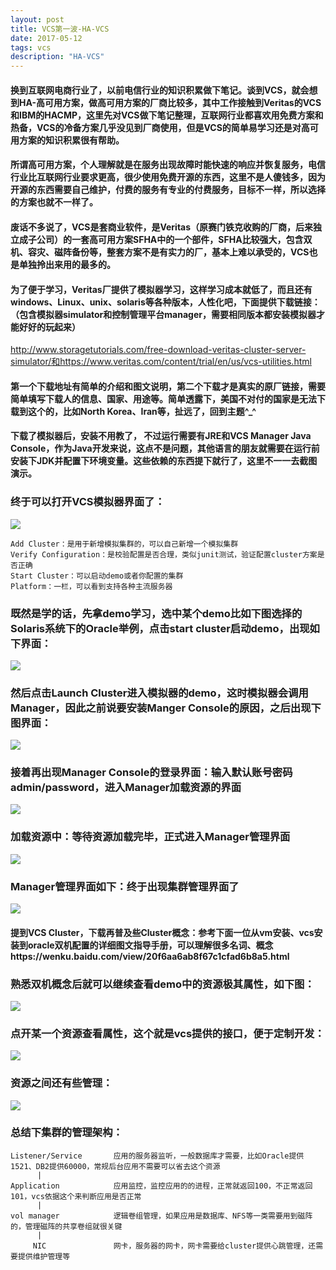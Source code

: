 ```yaml
---
layout: post
title: VCS第一波-HA-VCS
date: 2017-05-12
tags: vcs 
description: "HA-VCS"
---
```


#### 换到互联网电商行业了，以前电信行业的知识积累做下笔记。谈到VCS，就会想到HA-高可用方案，做高可用方案的厂商比较多，其中工作接触到Veritas的VCS和IBM的HACMP，这里先对VCS做下笔记整理，互联网行业都喜欢用免费方案和热备，VCS的冷备方案几乎没见到厂商使用，但是VCS的简单易学习还是对高可用方案的知识积累很有帮助。

#### 所谓高可用方案，个人理解就是在服务出现故障时能快速的响应并恢复服务，电信行业比互联网行业要求更高，很少使用免费开源的东西，这里不是人傻钱多，因为开源的东西需要自己维护，付费的服务有专业的付费服务，目标不一样，所以选择的方案也就不一样了。

#### 废话不多说了，VCS是套商业软件，是Veritas（原赛门铁克收购的厂商，后来独立成子公司）的一套高可用方案SFHA中的一个部件，SFHA比较强大，包含双机、容灾、磁阵备份等，整套方案不是有实力的厂，基本上难以承受的，VCS也是单独拎出来用的最多的。

#### 为了便于学习，Veritas厂提供了模拟器学习，这样学习成本就低了，而且还有windows、Linux、unix、solaris等各种版本，人性化吧，下面提供下载链接：（包含模拟器simulator和控制管理平台manager，需要相同版本都安装模拟器才能好好的玩起来）
http://www.storagetutorials.com/free-download-veritas-cluster-server-simulator/和https://www.veritas.com/content/trial/en/us/vcs-utilities.html

#### 第一个下载地址有简单的介绍和图文说明，第二个下载才是真实的原厂链接，需要简单填写下载人的信息、国家、用途等。简单透露下，美国不对付的国家是无法下载到这个的，比如North Korea、Iran等，扯远了，回到主题^_^

#### 下载了模拟器后，安装不用教了， 不过运行需要有JRE和VCS Manager Java Console，作为Java开发来说，这点不是问题，其他语言的朋友就需要在运行前安装下JDK并配置下环境变量。这些依赖的东西提下就行了，这里不一一去截图演示。

### 终于可以打开VCS模拟器界面了：
![](/images/posts/vcs/start.jpg)
```
Add Cluster：是用于新增模拟集群的，可以自己新增一个模拟集群
Verify Configuration：是校验配置是否合理，类似junit测试，验证配置cluster方案是否正确
Start Cluster：可以启动demo或者你配置的集群
Platform：一栏，可以看到支持各种主流服务器
```

### 既然是学的话，先拿demo学习，选中某个demo比如下图选择的Solaris系统下的Oracle举例，点击start cluster启动demo，出现如下界面：
![](/images/posts/vcs/clusterManager.jpg)

### 然后点击Launch Cluster进入模拟器的demo，这时模拟器会调用Manager，因此之前说要安装Manger Console的原因，之后出现下图界面：
![](/images/posts/vcs/startDemo.jpg)

### 接着再出现Manager Console的登录界面：输入默认账号密码admin/password，进入Manager加载资源的界面
![](/images/posts/vcs/login.jpg)

### 加载资源中：等待资源加载完毕，正式进入Manager管理界面
![](/images/posts/vcs/loading.jpg)

### Manager管理界面如下：终于出现集群管理界面了
![](/images/posts/vcs/manager.jpg)

#### 提到VCS Cluster，下载再普及些Cluster概念：参考下面一位从vm安装、vcs安装到oracle双机配置的详细图文指导手册，可以理解很多名词、概念https://wenku.baidu.com/view/20f6aa6ab8f67c1cfad6b8a5.html

### 熟悉双机概念后就可以继续查看demo中的资源极其属性，如下图：
![](/images/posts/vcs/resources.jpg)

### 点开某一个资源查看属性，这个就是vcs提供的接口，便于定制开发：
![](/images/posts/vcs/resourcesProperties.jpg)

### 资源之间还有些管理：
![](/images/posts/vcs/rightClickMenu.jpg)

### 总结下集群的管理架构：
```
Listener/Service       应用的服务器监听，一般数据库才需要，比如Oracle提供1521、DB2提供60000，常规后台应用不需要可以省去这个资源
      |
Application            应用监控，监控应用的的进程，正常就返回100，不正常返回101，vcs依据这个来判断应用是否正常
      |
vol manager            逻辑卷组管理，如果应用是数据库、NFS等一类需要用到磁阵的，管理磁阵的共享卷组就很关键
      |
     NIC               网卡，服务器的网卡，网卡需要给cluster提供心跳管理，还需要提供维护管理等
```     